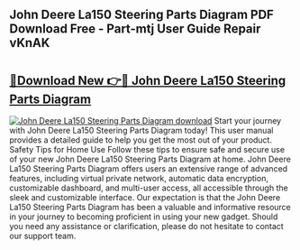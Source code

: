 ## John Deere La150 Steering Parts Diagram PDF Download Free - Part-mtj User Guide Repair vKnAK

# <h2><a href="http://dfo8ff.blite.top/?on=John+Deere+La150+Steering+Parts+Diagram">🔗Download New 👉🔴 John Deere La150 Steering Parts Diagram</a></h2>

[![John Deere La150 Steering Parts Diagram download](https://i.imgur.com/lujVjoI.png)](http://dfo8ff.blite.top/?on=John+Deere+La150+Steering+Parts+Diagram)
Start your journey with John Deere La150 Steering Parts Diagram today! This user manual provides a detailed guide to help you get the most out of your product. Safety Tips for Home Use Follow these tips to ensure safe and secure use of your new John Deere La150 Steering Parts Diagram at home. John Deere La150 Steering Parts Diagram offers users an extensive range of advanced features, including virtual private network, automatic data encryption, customizable dashboard, and multi-user access, all accessible through the sleek and customizable interface. Our expectation is that the John Deere La150 Steering Parts Diagram has been a valuable and informative resource in your journey to becoming proficient in using your new gadget. Should you need any assistance or clarification, please do not hesitate to contact our support team.
